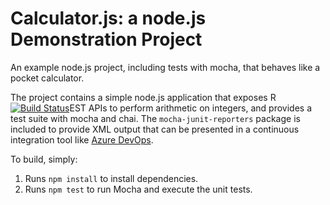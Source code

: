 Calculator.js: a node.js Demonstration Project
==============================================
An example node.js project, including tests with mocha, that behaves like
a pocket calculator.



The project contains a simple node.js application that exposes R[![Build Status](https://dev.azure.com/jarmaz400/Integrating%20External%20Source%20Control%20with%20Azure%20Pipelines/_apis/build/status/juanrivera2306.calculator?branchName=master)](https://dev.azure.com/jarmaz400/Integrating%20External%20Source%20Control%20with%20Azure%20Pipelines/_build/latest?definitionId=7&branchName=master)EST APIs
to perform arithmetic on integers, and provides a test suite with mocha
and chai.  The `mocha-junit-reporters` package is included to provide XML
output that can be presented in a continuous integration tool like
[Azure DevOps](https://azure.com/devops).

To build, simply:

1. Runs `npm install` to install dependencies.
2. Runs `npm test` to run Mocha and execute the unit tests.


